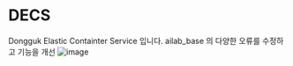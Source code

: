 # DECS
Dongguk Elastic Containter Service 입니다. ailab_base 의 다양한 오류를 수정하고 기능을 개선
![image](https://github.com/DGU-AILab/DECS/assets/106306092/829e74b9-4e64-469a-8c47-a308418ed06d)
